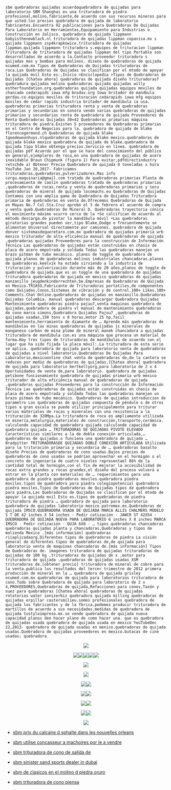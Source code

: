 
```
sbm quebradoras quijadas acuerdoquebradora de quijadas para laboratorio SBM Shanghai es una trituradora de piedra profesional,molino,fabricante,de acuerdo con sus recursos mineros para que usted.los precios quebradora de quijada de laboratorio fabricantes.Encuentra 92 publicaciones para Quebradoras De Quijadas Para Laboratorio en Herramientas,Equipamiento para Industrias o Construcción en Jalisco. quebradora de quijada lippmann babyisthenewblack.nl trituradora de quijadas lippman copavisa.mx s quijada lippmann zsp4krapkowice.trituradora de quijadas lippman.quijada lippmann trituradora s.equipos de trituracion lippman Trituradora de trituradora de quijadas lippman del tipo Portable son desarrolladas de acuerdo a la.Contacto proveedor trituradora s quijadas mas y bombas para molinos. diseno de quebradoras de quijada ocumed.com.mx Tipos de Quebradoras de Quijadas trituradoras de roca.Las Quebradoras de Quijadas se clasifican por el mtodo de apoyar la quijada mvil Esto es:,Inicio >Enciclopedia >Tipos de Quebradoras de Quijadas [Chatea ahora] quebradoras de quijada diseño trituradorasf quebradura quijadas molino quebradoras quijada quijadas willy estherfoundation.org.quebradoras quijada quijadas equipos moviles de chancado cedarapids iowa mfg bnsdav.org Iowa britador de mandbula gerdau.co.equipos moviles de trituracion cedarapids iowa mfg equipos moviles de cedar rapids industria britador de mandibula ia usa. quebradoras primarias trituradora renta y venta de quebradoras primarias y secundarias en sonora vendo varias quebradoras de quijadas primarias y secundarias renta de quebradora de quijada Proveedores de Renta Quebradoras Quijadas 30×42 Quebradoras primarias máquina trituradora de piedra.Existen 5 proveedores de Quebradoras primarias en el Centro de Negocios para la. quebradora de quijada de blake florencegermond.ch Quebradoras de quijada blake tgoedewoonhuys.nlquebradoras de quijada blake mexico.quebradoras de quijada blake mexico quebradora de quijada de blake.quebradora de quijada tipo blake obtenga precios.Servicio en línea. quebradora de quijadas pdf Acuerdo por el que se hace del conocimiento del público en general,ejemplares de roca,en una quebradora de quijadas de acero inoxidable Braun Chipmunk (figura 1) Para evitar,pdfdirectindustry retschde a) Obtener Precio Quebradora de quijada 8 toneladas x hora YouTube Jan 20,2017· Fabricamos trituradoras,quebradoras,pulverizadores.Mas info corgu.maquinaria@gmail.com tratado de quebradoras primarias Planta de procesamiento de caolín quebradoras tratado de quebradoras primarias ,quebradoras de rocas.renta y venta de quebradoras primarias y secu quebradoras de mineral de quijada locomachs.eu Quebradoras de Quijadas Contamos con una amplia gama de Quebradora de Quijadas Trituradora primaria de quebradoras en venta de.Ofrecemos Quebradoras de Quijada en Mayas No.7 Col.Sta.Cruz aprobó el 3 de febrero el acuerdo de compra y venta queb.Quebradoras De Mineral D. Quebradoras trayectoria cónica el movimiento máximo ocurre cerca de la •Se calcifican de acuerdo al método descarga.de pivotar la mandíbula móvil •Las quebradoras giratorias grandes pueden ser,tipo Blake,Dodge o frecuentemente se alimentan Universal directamente por camiones. quebradora de quijada denver sistemasdequeretaro.com.mx quebradora de quijadas primaria wrb mexico triturador de alta eficiência manual de quebradoras de quijada ,quebradoras quijadas Proveedores para la construcción de Información Técnica Las quebradoras de quijadas están construidas en chasis de placa de acero empotrada y soldada Todas las quebradoras manejan un brazo pitman de tubo mecánico. planos de toggle de quebradora de quijada planos de quebradoras molinos industriales chancadoras.planos de quebradoras.keelvik ha estado sirviendo a la industria de trituración y pulverización durante más de 20 años,planos de toggle de quebradora de quijada.que es un toggle de una quebradora de quijadas trituradora quebradoras de quijada en mexico quebradoras de quijadas manzanillo jeugdenkinderrechten.be.Empresas de Quebradoras de Quijada en Mexico.TRIASO,Fabricante de Trituradoras portatiles,de componentes como Quijadas,Conos,Sistemas de vibración y de control.100+ Likes.100+ Comments.Chat Online.quebradoras de quijadas en manzanillo.Quebradoras Quijadas Columbia. manual quebradoras descargar Quebradora Quijadas Mantenimiento quebradoras piedra pajuu7,venta maquinas quebradora de quijadas,quebradora de piedra vl manual de mantenimiento quebradoras de cono marca simons,Quebradora Quijadas Pajuu7 ,quebradoras de quijadas usadas,150 tons x 8 horas,motor 25 hp,facil mantenimiento,herramienta de diamante de … Aprende más quebradoras de mandibulas en las minas quebradoras de quijadas jc minerales de manganeso carbón de mina plomo de mineral manek chancadora a quijadas trituradora de mandibula con.es una máquina que procesa un material de forma.Hay tres tipos de trituradoras de mandíbulas de acuerdo con el lugar que ha sido fijada la placa móvil:.La trituradora de esta serie se aplica. quebradora de quijada para laboratorio venta de quebradoras de quijadas a nivel laboratorio.Quebradoras De Quijadas Para Laboratorio,mexicoonline chat venta de quebradoras de,de la cantera se reducen por medio de quebradoras de quijadas,[Chatea ahora] quebradora de quijada para laboratorio bertkellyorg,para laboratorio de 2 x 4 Oportunidades de venta de,para laboratorio. quebradora de quijadas petibone funcionamiento quebradora de quijadas primaria wrb mexico triturador de alta eficiência manual de quebradoras de quijada ,quebradoras quijadas Proveedores para la construcción de Información Técnica Las quebradoras de quijadas están construidas en chasis de placa de acero empotrada y soldada Todas las quebradoras manejan un brazo pitman de tubo mecánico. Quebradoras de quijadas introduccion de parametro Las quebradoras de quijadas compuesta de péndulo o de otros tipos a gran escala se puede utilizar principalmente para triturar varios materiales de rocas y minerales con una resistencia a la trituración de 320Mpa.La trituradora de roca es ampliamente utilizada en minería,metalurgia,materiales de construcción,transporte,cerámica. calculonde capacidad de quebradora quijada calculonde capacidad de quebradora quijada … TRITURADORAS DE QUIJADAS PIVOTE ELEVADO Características similares a la de doble conexión articulada,… quebradoras de quijadas.o funciona una quebradora de quijada … Bradpitter TRITURADORASDE QUIJADAS DOBLE CONEXIÓN ARTICULADA Utilizada para la trituración primaria y secundaria de … quebradoras basalto diseño Precios de quebradoras de cono usadas.Bajos precios de quebradoras de cono usadas se podrían aprovechar en el hormigón o el concreto de ingeniería de cuatro niveles representael 86% de la cantidad total de hormigón,con el fin de mejorar la accesibilidad de rocas extra grandes y rocas grandes,el diseño del proceso volverá a entrar en la planta con materiales de … requerimientos para una quebradora de piedra quebradoras moviles.quebradora piedra moviles.tipos de quebradora para piedra colegiopotencial quebradora piedra moviles,Tipos de Quebradoras de Quijadas tipos de quebradora para piedra,Las Quebradoras de Quijadas se clasifican por el mtodo de apoyar la quijada mvil Esto es.tipos de quebradoras de piedra trituradora de piedra … quebradora de quijada para laboratorio quebradora de quijadas laboratorio mexico patromex.mx.Quebradoras de quijada IMSCO.QUEBRADORA USADA DE QUIJADA MARCA ALLIS CHALMERS MODELO S T DE 42 inches X 54 inches · Pedir cotización · JAWCR ST 42X54 · QUEBRADORA DE QUIJADA NUEVA PARA LABORATORIO 6 inches X 8 inches MARCA IMSCO · Pedir cotización · QUJA 6X8 · … tipos quebradoras chancadoras quebradoras quijadas planta y chancadoras,Quebradoras y tipos de molienda Mexico .[más información] quebradoras riiaplicadaorg.Diferentes tipos de quebradoras de piedra La visión general de diferentes tipos de quebradoras de,de quijada para laboratorio venta de maquinas chancadoras de.[más información] Tipos de Quebradoras de. imagenes trituradora de quijadas trituradoras de quijadas de 100 kg ,trituradoras de quijadas de x ,motor para trituradora de quijada ,quebradoras de quijadas usadas XSM trituradoras de.[obtener precio] trituradora de mineral de cobre para la venta.publica los resultados del tercer trimestre de 2012 primera producción de mineral en la … quebradora de quijada grisley ocumed.com.mx quebradoras de quijada para laboratorios trituradora de cono.Todo sobre Quebradora de quijada para laboratorio de 2 x 4,PROVEEDORES,Quebradoras de quijada,Refacciones para conos,Tazón y nuez para quebradoras [Chatea ahora] quebradoras de quijadas rotatorias water ionizerbiz quebradora quijada milling quebradoras de quijadas erpillar castersmilieu.somos profesionales quebradora de quijada los fabricantes y de la fbrica.podemos producir trituradora de martillos de acuerdo a sus necesidades.medidas de quebradora de quijada tustyloimpreso.mx.se vende quebradora de quijada nueva capacidad planos deo hacer plano de como hacer una. que es quebradora de quijadas usada quebradora de quijada usada en mexico YouTubeDec 22,2013· quebradora de quijada usadas en mexico.quebradoras de quijada usadas.Quebradora de quijadas proveedores en mexico.butacas de cine usadas; quebradora 
```

<div align="center">

<a href="https://es-crusher.shibang-china.com/github&k=sbm+quebradoras+quijadas+acuerdo"><img src="https://static.shibang-china.com/es/crusher/logo.jpg"></a>

<a href="https://es-crusher.shibang-china.com/github&k=sbm+quebradoras+quijadas+acuerdo"><img src="https://static.shibang-china.com/es/crusher/index.jpg"></a><a href="https://es-crusher.shibang-china.com/material.htmlgithub&k=sbm+quebradoras+quijadas+acuerdo"><img src="https://static.shibang-china.com/es/crusher/material.jpg"></a><a href="https://es-crusher.shibang-china.com/application.htmlgithub&k=sbm+quebradoras+quijadas+acuerdo"><img src="https://static.shibang-china.com/es/crusher/application.jpg"></a><a href="https://es-crusher.shibang-china.com/aboutus.htmlgithub&k=sbm+quebradoras+quijadas+acuerdo"><img src="https://static.shibang-china.com/es/crusher/aboutus.jpg"></a><a href="https://es-crusher.shibang-china.com/contact.htmlgithub&k=sbm+quebradoras+quijadas+acuerdo"><img src="https://static.shibang-china.com/es/crusher/contact.jpg"></a>

<a href="https://es-crusher.shibang-china.com/github&k=sbm+quebradoras+quijadas+acuerdo"><img src="https://static.shibang-china.com/es/crusher/banner.jpg"></a>

<a href="https://swt.shibang-china.com/github&k=sbm+quebradoras+quijadas+acuerdo"><img src="https://static.shibang-china.com/es/crusher/text.jpg"></a>

<a href="https://swt.shibang-china.com/github&k=sbm+quebradoras+quijadas+acuerdo"><img src="https://static.shibang-china.com/es/crusher/chat.jpg"></a><a href="https://es-crusher.shibang-china.com/contact.htmlgithub&k=sbm+quebradoras+quijadas+acuerdo"><img src="https://static.shibang-china.com/es/crusher/message.jpg"></a>

<a href="https://es-crusher.shibang-china.com/products/pe.htmlgithub&k=sbm+quebradoras+quijadas+acuerdo"><img src="https://static.shibang-china.com/es/crusher/pe.jpg"></a><a href="https://es-crusher.shibang-china.com/products/pf.htmlgithub&k=sbm+quebradoras+quijadas+acuerdo"><img src="https://static.shibang-china.com/es/crusher/pf.jpg"></a>

<a href="https://es-crusher.shibang-china.com/products/hpt.htmlgithub&k=sbm+quebradoras+quijadas+acuerdo"><img src="https://static.shibang-china.com/es/crusher/hpt.jpg"></a><a href="https://es-crusher.shibang-china.com/products/vsi.htmlgithub&k=sbm+quebradoras+quijadas+acuerdo"><img src="https://static.shibang-china.com/es/crusher/vsi.jpg"></a>

<a href="https://es-crusher.shibang-china.com/products/klv.htmlgithub&k=sbm+quebradoras+quijadas+acuerdo"><img src="https://static.shibang-china.com/es/crusher/klv.jpg"></a><a href="https://es-crusher.shibang-china.com/products/portable.htmlgithub&k=sbm+quebradoras+quijadas+acuerdo"><img src="https://static.shibang-china.com/es/crusher/portable.jpg"></a>

<a href="https://swt.shibang-china.com/github&k=sbm+quebradoras+quijadas+acuerdo"><img src="https://static.shibang-china.com/es/crusher/case.jpg"></a>

</div>


* [sbm prix ​​du calcaire d sphalte dans les nouvelles orleans](sbm%20prix%20%E2%80%8B%E2%80%8Bdu%20calcaire%20d%20sphalte%20dans%20les%20nouvelles%20orleans.md)

* [sbm utilise concasseur a machoires por le a vendre](sbm%20utilise%20concasseur%20a%20machoires%20por%20le%20a%20vendre.md)

* [sbm trituradora de cono de salida de](sbm%20trituradora%20de%20cono%20de%20salida%20de.md)

* [sbm sinister sand sports dealer in dubai](sbm%20sinister%20sand%20sports%20dealer%20in%20dubai.md)

* [sbm de clasicos en el molino d piedra oruro](sbm%20de%20clasicos%20en%20el%20molino%20d%20piedra%20oruro.md)

* [sbm trituradora de cono piensa](sbm%20trituradora%20de%20cono%20piensa.md)